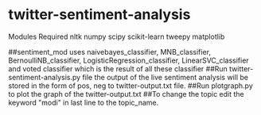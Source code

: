 # twitter-sentiment-analysis

Modules Required
nltk
numpy
scipy
scikit-learn
tweepy
matplotlib

##sentiment_mod uses naivebayes_classifier, MNB_classifier, BernoulliNB_classifier, LogisticRegression_classifier, LinearSVC_classifier and voted classifier which is the result of all these classifier
##Run twitter-sentiment-analysis.py file the output of the live sentiment analysis will be stored in the form of pos, neg to twitter-output.txt file.
##Run plotgraph.py to plot the graph of the twitter-output.txt
##To change the topic edit the keyword "modi" in last line to the topic_name.